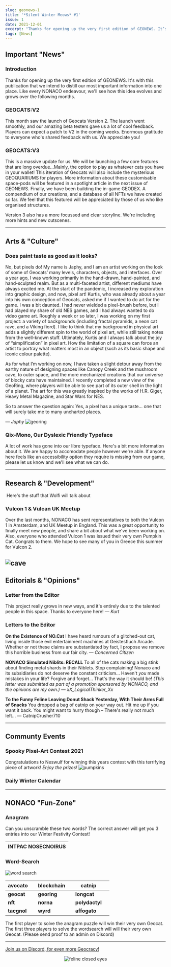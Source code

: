 ```yaml
---
slug: geonews-1
title: '*Silent Winter Meows* #1'
issue: 1
date: 2021-12-01
excerpt: "Thanks for opening up the very first edition of GEONEWS. It’s with this publication that we intend to distill our most important information into one place. Like every NONACO endeavour, we’ll see how this idea evolves and grows over the following months."
tags: [News]
---
```



## **Important "News"**

### Introduction

Thanks for opening up the very first edition of GEONEWS. It's with this publication that we intend to distill our most important information into one place. Like every NONACO endeavour, we'll see how this idea evolves and grows over the following months. 

### GEOCATS:V2

This month saw the launch of Geocats Version 2. The launch went smoothly, and our amazing beta testers gave us a lot of cool feedback. Players can expect a patch to V2 in the coming weeks. Enormous gratitude to everyone who's shared feedback with us. We appreciate you!

### GEOCATS:V3

This is a massive update for us. We will be launching a few core features that are long overdue...Mainly, the option to play as whatever cats you have in your wallet! This iteration of Geocats will also include the mysterious GEOQUARIUMS for players. More information about these customisable space-pods will be featured in a spotlight article in the next issue of GEONEWS. 
Finally, we have been building the in-game GEODEX. A compendium of our creations, and a database of all NFTs we have created so far. We feel that this featured will be appreciated by those of us who like organised structures.

Version 3 also has a more focussed and clear storyline. We're including more hints and new cutscenes. 



---

## **Arts & "Culture"**

### Does paint taste as good as it looks?

No, but pixels do!
	My name is Japhy, and I am an artist working on the look of some of Geocats’ many levels, characters, objects, and interfaces.  Over a year ago, I was working primarily in the hand-drawn, hand-painted, and hand-sculpted realm. But as a multi-faceted artist, different mediums have always excited me.
	At the start of the pandemic, I increased my exploration into graphic design, and now, pixel art! Kurtis, who was already about a year into his own conception of Geocats, asked me if I wanted to do art for the game. I was a bit daunted. I had never wielded a pixel-brush before, but I had played my share of old NES games, and I had always wanted to do video game art. Roughly a week or so later, I was working on my first project: a variety of backgrounds (including fractal pyramids, a neon cat rave, and a Viking fiord).
	I like to think that my background in physical art adds a slightly different spin to the world of pixel art, while still taking notes from the well-known stuff. Ultimately, Kurtis and I always talk about the joy of “simplification” in pixel art. How the limitation of a square can force an artist to portray what matters most in an object (such as its basic shape and iconic colour palette).


As for what I’m working on now, I have taken a slight detour away from the earthy nature of designing spaces like Canopy Creek and the mushroom cave, to outer space, and the more mechanized creations that our universe of blocky cats have maintained. I recently completed a new view of the GeoRing, where players will be able to see part of its outer shell in the light of a planet. The art for this was greatly inspired by the works of H.R. Giger, Heavy Metal Magazine, and Star Wars for NES.

So to answer the question again: Yes, a pixel has a unique taste… one that will surely take me to many uncharted places.

— *Japhy*
![georing](/geonews/georing-1.png)

### Qix-Mono, Our Dyslexic Friendly Typeface 

A lot of work has gone into our libre typeface. Here's a bit more information about it. 
We are happy to accomodate people however we're able. If anyone here feels like an accessibility option they require is missing from our game, please let us know and we'll see what we can do.

---

## **Research & "Development"**

​		Here's the stuff that Wolfi will talk about

### Vulcon 1 & Vulcan UK Meetup

Over the last months, NONACO has sent representatives to both the Vulcon 1 in Amsterdam, and UK Meetup in England. This was a great opportunity to finally meet new people, and share a bit about what we've been working on. 
Also, everyone who attended Vulcon 1 was issued their very own Pumpkin Cat. Congrats to them.
We hope to see many of you in Greece this summer for Vulcon 2. 

![cave](cave.png)
---

## **Editorials & "Opinions"**

### Letter from the Editor

This project really grows in new ways, and it's entirely due to the talented people in this space. Thanks to everyone here!
— *Kurt*

### Letters to the Editor

**On the Existence of NO.Cat**
I have heard rumours of a glitched-out cat, living inside those evil entertainment machines at Geistesfluch Arcade. Whether or not these claims are substantiated by fact, I propose we remove this horrible business from our fair city. 
— *Concerned Citizen*

**NONACO Simulated Niblits: RECALL**
To all of the cats making a big stink about finding metal shards in their Niblets. Stop complaining! Nonaco and its subsidiaries do not deserve the constant criticism... Haven't *you* made mistakes in your life? Forgive and forget... That's the way it should be!
*(This letter was submitted as part of a promotion sponsored by NONACO, and the opinions are my own.)*
— *xX_LogicalThinker_Xx*

**To the Funny Feline Leaving Donut Shack Yesterday, With Their Arms Full of Snacks**
You dropped a bag of catnip on your way out. Hit me up if you want it back. You might want to hurry though – There's really not much left...
— CatnipCrusher710

---

## **Communty Events**

### Spooky Pixel-Art Contest 2021

Congratulations to Neswulf for winning this years contest with this terrifying piece of artwork! 
*Enjoy the prizes!* 
![pumpkins](pumpkins.gif)
### Daily Winter Calendar

---

## **NONACO "Fun-Zone"**

### Anagram

Can you unscramble these two words? 
The correct answer will get you 3 entries into our Winter Festivity Contest!

| INTPAC NOSECNOIRUS |
| :----------------: |

### Word-Search
![word search](word_search_1.png)


| avocato     |      | blockchain  |      | catnip         |      |
| ----------- | ---- | ----------- | ---- | -------------- | ---- |
| **geocat**  |      | **georing** |      | **longcat**    |      |
| **nft**     |      | **norna**   |      | **polydactyl** |      |
| **tacgnol** |      | **wyrd**    |      | **affogato**   |      |

The first player to solve the anagram puzzle will win their very own Geocat. 
The first three players to solve the wordsearch will will their very own Geocat.
(Please send proof to an admin on Discord)

---

[Join us on Discord, for even more Geocracy! ](https://discord.gg/JW6mgyN3rk) 

<center>

![feline closed eyes](feline_closed_eyes.png)
</center>

<style>
img {
    max-width: 100%;
}
</style>